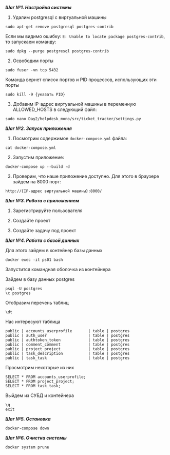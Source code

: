 ***Шаг №1. Настройка системы***

1) Удалим postgresql c виртуальной машины

```shell
sudo apt-get remove postgresql postgres-contrib
```
        
   Если мы видимо ошибку:
   `E: Unable to locate package postgres-contrib`,
   то запускаем команду:
   
```shell
sudo dpkg --purge postgresql postgres-contrib
```
  
2) Освободим порты

```shell
sudo fuser -vn tcp 5432
```

Команда вернет список портов и PID процессов, использующих эти порты

```shell
sudo kill -9 {указать PID}
```

3) Добавим IP-адрес виртуальной машины в переменную ALLOWED_HOSTS в следующий файл:

```shell
sudo nano Day2/helpdesk_mono/src/ticket_tracker/settings.py
```
    
***Шаг №2. Запуск приложения***

1) Посмотрим содержимое `docker-compose.yml` файла:
```shell
cat docker-compose.yml
```
2) Запустим приложение:
```shell
docker-compose up --build -d
```
3) Проверим, что наше приложение доступно. Для этого в браузере зайдем на 8000 порт:
```shell
http://{IP-адрес виртуальной машины}:8000/
```

***Шаг №3. Работа с приложением***

1) Зарегистрируйте пользователя

2) Создайте проект

3) Создайте задачу под проект

***Шаг №4. Работа с базой данных***

Для этого зайдем в контейнер базы данных 
```shell
docker exec -it ps01 bash
```

Запустится командная оболочка из контейнера

Зайдем в базу данных postgres

```shell
psql -U postgres
\c postgres
```

Отобразим перечень таблиц
```shell
\dt
```

Нас интересуют таблица

    public | accounts_userprofile       | table | postgres
    public | auth_user                  | table | postgres
    public | authtoken_token            | table | postgres
    public | comment_comment            | table | postgres
    public | project_project            | table | postgres
    public | task_description           | table | postgres
    public | task_task                  | table | postgres

Просмотрим некоторые из них

    SELECT * FROM accounts_userprofile;
    SELECT * FROM project_project;
    SELECT * FROM task_task;

Выйдем из СУБД и контейнера
```shell
\q
exit
```
    
***Шаг №5. Остановка***

```shell
docker-compose down
```

***Шаг №6. Очистка системы***
```shell
docker system prune
```

